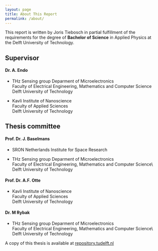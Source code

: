 ```yaml
---
layout: page
title: About This Report
permalink: /about/
---
```


This report is written by Joris Tiebosch in partial fulfillment of the requirements for the degree of
**Bachelor of Science**
in Applied Physics at the Delft University of Technology.

## Supervisor
#### **Dr. A. Endo**

* THz Sensing group Deparment of Microelectronics\
  Faculty of Electrical Engineering, Mathematics and Computer Science\
  Delft University of Technology

* Kavli Institute of Nanoscience\
  Faculty of Applied Sciences\
  Delft University of Technology

## Thesis committee
#### **Prof. Dr. J. Baselmans**

* SRON Netherlands Institute for Space Research

* THz Sensing group Deparment of Microelectronics\
  Faculty of Electrical Engineering, Mathematics and Computer Science\  
  Delft University of Technology

#### **Prof. Dr. A.F. Otte**

* Kavli Institute of Nanoscience\
  Faculty of Applied Sciences\
  Delft University of Technology

#### **Dr. M Rybak**

* THz Sensing group Deparment of Microelectronics\
  Faculty of Electrical Engineering, Mathematics and Computer Science\  
  Delft University of Technology

A copy of this thesis is available at [repository.tudelft.nl](http://repository.tudelft.nl/)

